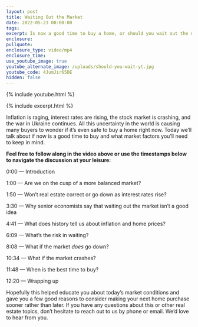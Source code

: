 ```yaml
---
layout: post
title: Waiting Out the Market
date: 2022-05-23 00:00:00
tags:
excerpt: Is now a good time to buy a home, or should you wait out the market?
enclosure:
pullquote:
enclosure_type: video/mp4
enclosure_time:
use_youtube_image: true
youtube_alternate_image: /uploads/should-you-wait-yt.jpg
youtube_code: 4JumJir65DE
hidden: false
---
```

{% include youtube.html %}

{% include excerpt.html %}

Inflation is raging, interest rates are rising, the stock market is crashing, and the war in Ukraine continues. All this uncertainty in the world is causing many buyers to wonder if it’s even safe to buy a home right now. Today we’ll talk about if now is a good time to buy and what market factors you’ll need to keep in mind.

**Feel free to follow along in the video above or use the timestamps below to navigate the discussion at your leisure:**

0:00 — Introduction

1:00 — Are we on the cusp of a more balanced market?

1:50 — Won’t real estate correct or go down as interest rates rise?

3:30 — Why senior economists say that waiting out the market isn’t a good idea

4:41 — What does history tell us about inflation and home prices?

6:09 — What’s the risk in waiting?

8:08 — What if the market *does* go down?

10:34 — What if the market crashes?

11:48 — When is the best time to buy?

12:20 — Wrapping up

Hopefully this helped educate you about today’s market conditions and gave you a few good reasons to consider making your next home purchase sooner rather than later. If you have any questions about this or other real estate topics, don’t hesitate to reach out to us by phone or email. We’d love to hear from you.
